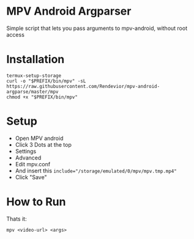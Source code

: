 # MPV Android Argparser
Simple script that lets you pass arguments to mpv-android, without root access

# Installation
```
termux-setup-storage
curl -o "$PREFIX/bin/mpv" -sL https://raw.githubusercontent.com/Rendevior/mpv-android-argparse/master/mpv
chmod +x "$PREFIX/bin/mpv"
```
# Setup
- Open MPV android
- Click 3 Dots at the top
- Settings
- Advanced
- Edit mpv.conf
- And insert this `include="/storage/emulated/0/mpv/mpv.tmp.mp4"`
- Click "Save"
# How to Run
Thats it:
```
mpv <video-url> <args>
```
